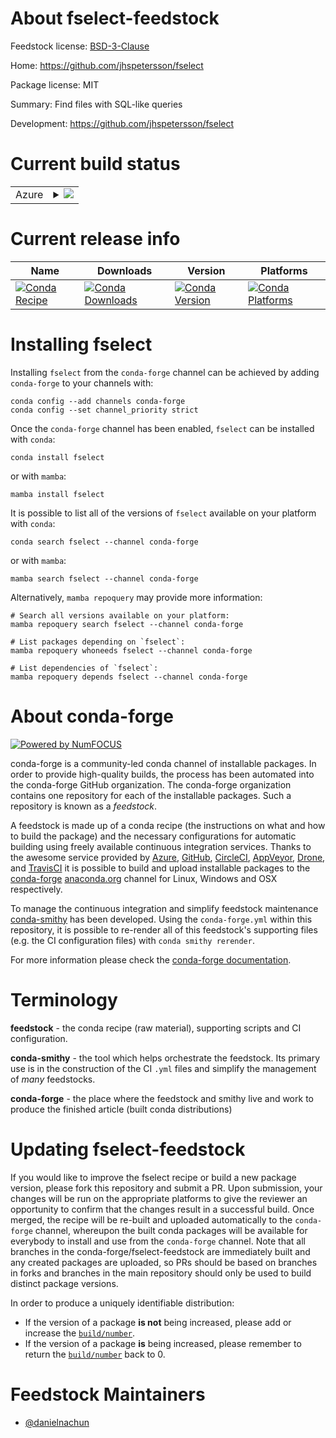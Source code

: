 About fselect-feedstock
=======================

Feedstock license: [BSD-3-Clause](https://github.com/conda-forge/fselect-feedstock/blob/main/LICENSE.txt)

Home: https://github.com/jhspetersson/fselect

Package license: MIT

Summary: Find files with SQL-like queries

Development: https://github.com/jhspetersson/fselect

Current build status
====================


<table>
    
  <tr>
    <td>Azure</td>
    <td>
      <details>
        <summary>
          <a href="https://dev.azure.com/conda-forge/feedstock-builds/_build/latest?definitionId=23549&branchName=main">
            <img src="https://dev.azure.com/conda-forge/feedstock-builds/_apis/build/status/fselect-feedstock?branchName=main">
          </a>
        </summary>
        <table>
          <thead><tr><th>Variant</th><th>Status</th></tr></thead>
          <tbody><tr>
              <td>linux_64</td>
              <td>
                <a href="https://dev.azure.com/conda-forge/feedstock-builds/_build/latest?definitionId=23549&branchName=main">
                  <img src="https://dev.azure.com/conda-forge/feedstock-builds/_apis/build/status/fselect-feedstock?branchName=main&jobName=linux&configuration=linux%20linux_64_" alt="variant">
                </a>
              </td>
            </tr><tr>
              <td>osx_64</td>
              <td>
                <a href="https://dev.azure.com/conda-forge/feedstock-builds/_build/latest?definitionId=23549&branchName=main">
                  <img src="https://dev.azure.com/conda-forge/feedstock-builds/_apis/build/status/fselect-feedstock?branchName=main&jobName=osx&configuration=osx%20osx_64_" alt="variant">
                </a>
              </td>
            </tr><tr>
              <td>win_64</td>
              <td>
                <a href="https://dev.azure.com/conda-forge/feedstock-builds/_build/latest?definitionId=23549&branchName=main">
                  <img src="https://dev.azure.com/conda-forge/feedstock-builds/_apis/build/status/fselect-feedstock?branchName=main&jobName=win&configuration=win%20win_64_" alt="variant">
                </a>
              </td>
            </tr>
          </tbody>
        </table>
      </details>
    </td>
  </tr>
</table>

Current release info
====================

| Name | Downloads | Version | Platforms |
| --- | --- | --- | --- |
| [![Conda Recipe](https://img.shields.io/badge/recipe-fselect-green.svg)](https://anaconda.org/conda-forge/fselect) | [![Conda Downloads](https://img.shields.io/conda/dn/conda-forge/fselect.svg)](https://anaconda.org/conda-forge/fselect) | [![Conda Version](https://img.shields.io/conda/vn/conda-forge/fselect.svg)](https://anaconda.org/conda-forge/fselect) | [![Conda Platforms](https://img.shields.io/conda/pn/conda-forge/fselect.svg)](https://anaconda.org/conda-forge/fselect) |

Installing fselect
==================

Installing `fselect` from the `conda-forge` channel can be achieved by adding `conda-forge` to your channels with:

```
conda config --add channels conda-forge
conda config --set channel_priority strict
```

Once the `conda-forge` channel has been enabled, `fselect` can be installed with `conda`:

```
conda install fselect
```

or with `mamba`:

```
mamba install fselect
```

It is possible to list all of the versions of `fselect` available on your platform with `conda`:

```
conda search fselect --channel conda-forge
```

or with `mamba`:

```
mamba search fselect --channel conda-forge
```

Alternatively, `mamba repoquery` may provide more information:

```
# Search all versions available on your platform:
mamba repoquery search fselect --channel conda-forge

# List packages depending on `fselect`:
mamba repoquery whoneeds fselect --channel conda-forge

# List dependencies of `fselect`:
mamba repoquery depends fselect --channel conda-forge
```


About conda-forge
=================

[![Powered by
NumFOCUS](https://img.shields.io/badge/powered%20by-NumFOCUS-orange.svg?style=flat&colorA=E1523D&colorB=007D8A)](https://numfocus.org)

conda-forge is a community-led conda channel of installable packages.
In order to provide high-quality builds, the process has been automated into the
conda-forge GitHub organization. The conda-forge organization contains one repository
for each of the installable packages. Such a repository is known as a *feedstock*.

A feedstock is made up of a conda recipe (the instructions on what and how to build
the package) and the necessary configurations for automatic building using freely
available continuous integration services. Thanks to the awesome service provided by
[Azure](https://azure.microsoft.com/en-us/services/devops/), [GitHub](https://github.com/),
[CircleCI](https://circleci.com/), [AppVeyor](https://www.appveyor.com/),
[Drone](https://cloud.drone.io/welcome), and [TravisCI](https://travis-ci.com/)
it is possible to build and upload installable packages to the
[conda-forge](https://anaconda.org/conda-forge) [anaconda.org](https://anaconda.org/)
channel for Linux, Windows and OSX respectively.

To manage the continuous integration and simplify feedstock maintenance
[conda-smithy](https://github.com/conda-forge/conda-smithy) has been developed.
Using the ``conda-forge.yml`` within this repository, it is possible to re-render all of
this feedstock's supporting files (e.g. the CI configuration files) with ``conda smithy rerender``.

For more information please check the [conda-forge documentation](https://conda-forge.org/docs/).

Terminology
===========

**feedstock** - the conda recipe (raw material), supporting scripts and CI configuration.

**conda-smithy** - the tool which helps orchestrate the feedstock.
                   Its primary use is in the construction of the CI ``.yml`` files
                   and simplify the management of *many* feedstocks.

**conda-forge** - the place where the feedstock and smithy live and work to
                  produce the finished article (built conda distributions)


Updating fselect-feedstock
==========================

If you would like to improve the fselect recipe or build a new
package version, please fork this repository and submit a PR. Upon submission,
your changes will be run on the appropriate platforms to give the reviewer an
opportunity to confirm that the changes result in a successful build. Once
merged, the recipe will be re-built and uploaded automatically to the
`conda-forge` channel, whereupon the built conda packages will be available for
everybody to install and use from the `conda-forge` channel.
Note that all branches in the conda-forge/fselect-feedstock are
immediately built and any created packages are uploaded, so PRs should be based
on branches in forks and branches in the main repository should only be used to
build distinct package versions.

In order to produce a uniquely identifiable distribution:
 * If the version of a package **is not** being increased, please add or increase
   the [``build/number``](https://docs.conda.io/projects/conda-build/en/latest/resources/define-metadata.html#build-number-and-string).
 * If the version of a package **is** being increased, please remember to return
   the [``build/number``](https://docs.conda.io/projects/conda-build/en/latest/resources/define-metadata.html#build-number-and-string)
   back to 0.

Feedstock Maintainers
=====================

* [@danielnachun](https://github.com/danielnachun/)

